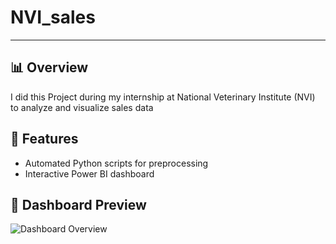 # NVI_sales
---
## 📊 Overview
I did this Project during my internship at National Veterinary Institute (NVI) to analyze and visualize sales data

## 🚀 Features
- Automated Python scripts for preprocessing
- Interactive Power BI dashboard

## 📸 Dashboard Preview
![Dashboard Overview](screenshots/Screenshot_15-9-2025_122021.jpeg)

